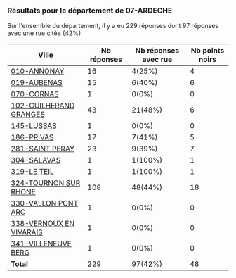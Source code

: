 ### Résultats pour le département de 07-ARDECHE

Sur l'ensemble du département, il y a eu 229 réponses dont 97 réponses avec une rue citée (42%)

| Ville | Nb réponses | Nb réponses avec rue | Nb points noirs |
|-------------|-------------|----------------------|-----------------|
|<a href='010-ANNONAY.md'>010-ANNONAY</a>|16|4(25%)|4|
|<a href='019-AUBENAS.md'>019-AUBENAS</a>|15|6(40%)|6|
|<a href='070-CORNAS.md'>070-CORNAS</a>|1|0(0%)|0|
|<a href='102-GUILHERAND GRANGES.md'>102-GUILHERAND GRANGES</a>|43|21(48%)|6|
|<a href='145-LUSSAS.md'>145-LUSSAS</a>|1|0(0%)|0|
|<a href='186-PRIVAS.md'>186-PRIVAS</a>|17|7(41%)|5|
|<a href='281-SAINT PERAY.md'>281-SAINT PERAY</a>|23|9(39%)|7|
|<a href='304-SALAVAS.md'>304-SALAVAS</a>|1|1(100%)|1|
|<a href='319-LE TEIL.md'>319-LE TEIL</a>|1|1(100%)|1|
|<a href='324-TOURNON SUR RHONE.md'>324-TOURNON SUR RHONE</a>|108|48(44%)|18|
|<a href='330-VALLON PONT ARC.md'>330-VALLON PONT ARC</a>|1|0(0%)|0|
|<a href='338-VERNOUX EN VIVARAIS.md'>338-VERNOUX EN VIVARAIS</a>|1|0(0%)|0|
|<a href='341-VILLENEUVE BERG.md'>341-VILLENEUVE BERG</a>|1|0(0%)|0|
| **Total** |229|97(42%)|48|
